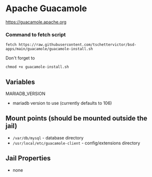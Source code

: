 # Apache Guacamole
https://guacamole.apache.org

### Command to fetch script
```
fetch https://raw.githubusercontent.com/tschettervictor/bsd-apps/main/guacamole/guacamole-install.sh
```

Don't forget to
```
chmod +x guacamole-install.sh
```

## Variables

MARIADB_VERSION
- mariadb version to use (currently defaults to 106)

## Mount points (should be mounted outside the jail)
- `/var/db/mysql` - database directory
- `/usr/local/etc/guacamole-client` - config/extensions directory

## Jail Properties
- none
